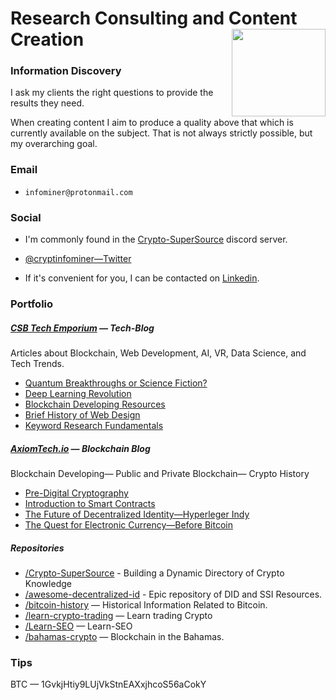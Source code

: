 # Research Consulting and Content Creation<img src="https://i.imgur.com/6yj32rq.png" align="right" width="150" height="140">
### Information Discovery

I ask my clients the right questions to provide the results they need. 

When creating content I aim to produce a quality above that which is currently available on the subject. 
That is not always strictly possible, but my overarching goal.

### Email

* `infominer@protonmail.com`

### Social

* I'm commonly found in the [Crypto-SuperSource](https://discord.gg/ahTuPMY) discord server.

* [@cryptinfominer—Twitter](https://twitter.com/cryptinfominer)

* If it's convenient for you, I can be contacted on [Linkedin](https://www.linkedin.com/in/infominer/).

### Portfolio

##### [CSB Tech Emporium](https://www.csbtechemporium.com/the-tech-blog/) — Tech-Blog
Articles about Blockchain, Web Development, AI, VR, Data Science, and Tech Trends.
  * [Quantum Breakthroughs or Science Fiction?](https://www.csbtechemporium.com/quantum-revolution-or-scifi/)
  * [Deep Learning Revolution](https://www.csbtechemporium.com/deep-learning-revolution/)
  * [Blockchain Developing Resources](https://www.csbtechemporium.com/become-a-blockchain-developer/)
  * [Brief History of Web Design](https://www.csbtechemporium.com/web-design-history/)
  * [Keyword Research Fundamentals](https://www.csbtechemporium.com/keyword-research-fundamentals/)

##### [AxiomTech.io](https://www.axiomtech.io/blog/) — Blockchain Blog
Blockchain Developing— Public and Private Blockchain— Crypto History
  * [Pre-Digital Cryptography](https://www.axiomtech.io/blog-feed/2018/9/24/pre-digital-cryptography-a-history)
  * [Introduction to Smart Contracts](https://www.axiomtech.io/blog-feed/2018/10/9/smart-contracts-uses-cases-dapps-icos)
  * [The Future of Decentralized Identity—Hyperleger Indy](https://www.axiomtech.io/blog-feed/hyperledger-indy-decentralized-identity)
  * [The Quest for Electronic Currency—Before Bitcoin](https://www.axiomtech.io/blog-feed/electronic-currency-before-bitcoin)

##### Repositories
* [/Crypto-SuperSource](https://github.com/infominer33/Crypto-SuperSource) - Building a Dynamic Directory of Crypto Knowledge
* [/awesome-decentralized-id](https://github.com/infominer33/awesome-decentralized-id) - Epic repository of DID and SSI Resources.
* [/bitcoin-history](https://github.com/infominer33/bitcoin-history) — Historical Information Related to Bitcoin.
* [/learn-crypto-trading](https://github.com/infominer33/learn-crypto-trading) — Learn trading Crypto 
* [/Learn-SEO](https://github.com/infominer33/Learn-SEO) — Learn-SEO
* [/bahamas-crypto](https://github.com/infominer33/bahamas-crypto) — Blockchain in the Bahamas.

### Tips

BTC — 1GvkjHtiy9LUjVkStnEAXxjhcoS56aCokY
